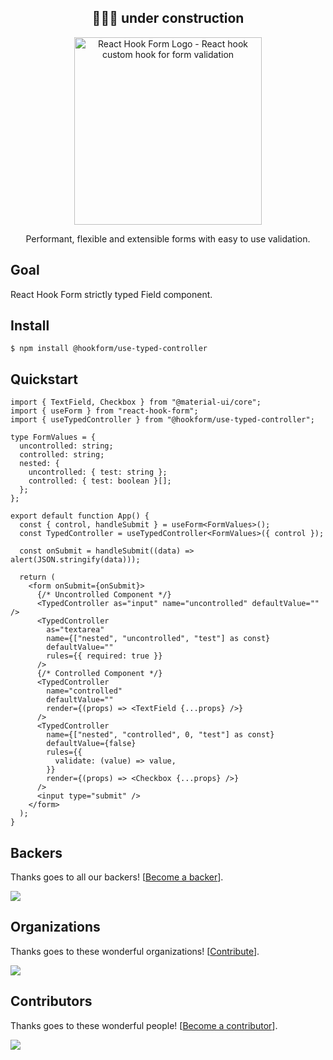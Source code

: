 <div align="center">
  <h2>👷🏻‍♂️ under construction</h2>
</div>

<div align="center">
    <p align="center">
        <a href="https://react-hook-form.com" title="React Hook Form - Simple React forms validation">
            <img src="https://raw.githubusercontent.com/bluebill1049/react-hook-form/master/website/logo.png" alt="React Hook Form Logo - React hook custom hook for form validation" width="300px" />
        </a>
    </p>
</div>

<p align="center">Performant, flexible and extensible forms with easy to use validation.</p>

## Goal

React Hook Form strictly typed Field component.

## Install

```
$ npm install @hookform/use-typed-controller
```

## Quickstart

```tsx
import { TextField, Checkbox } from "@material-ui/core";
import { useForm } from "react-hook-form";
import { useTypedController } from "@hookform/use-typed-controller";

type FormValues = {
  uncontrolled: string;
  controlled: string;
  nested: {
    uncontrolled: { test: string };
    controlled: { test: boolean }[];
  };
};

export default function App() {
  const { control, handleSubmit } = useForm<FormValues>();
  const TypedController = useTypedController<FormValues>({ control });

  const onSubmit = handleSubmit((data) => alert(JSON.stringify(data)));

  return (
    <form onSubmit={onSubmit}>
      {/* Uncontrolled Component */}
      <TypedController as="input" name="uncontrolled" defaultValue="" />
      <TypedController
        as="textarea"
        name={["nested", "uncontrolled", "test"] as const}
        defaultValue=""
        rules={{ required: true }}
      />
      {/* Controlled Component */}
      <TypedController
        name="controlled"
        defaultValue=""
        render={(props) => <TextField {...props} />}
      />
      <TypedController
        name={["nested", "controlled", 0, "test"] as const}
        defaultValue={false}
        rules={{
          validate: (value) => value,
        }}
        render={(props) => <Checkbox {...props} />}
      />
      <input type="submit" />
    </form>
  );
}
```

## Backers

Thanks goes to all our backers! [[Become a backer](https://opencollective.com/react-hook-form#backer)].

<a href="https://opencollective.com/react-hook-form#backers">
    <img src="https://opencollective.com/react-hook-form/backers.svg?width=950" />
</a>

## Organizations

Thanks goes to these wonderful organizations! [[Contribute](https://opencollective.com/react-hook-form/contribute)].

<a href="https://github.com/react-hook-form/react-hook-form/graphs/contributors">
    <img src="https://opencollective.com/react-hook-form/organizations.svg?width=950" />
</a>

## Contributors

Thanks goes to these wonderful people! [[Become a contributor](CONTRIBUTING.md)].

<a href="https://github.com/react-hook-form/react-hook-form/graphs/contributors">
    <img src="https://opencollective.com/react-hook-form/contributors.svg?width=950" />
</a>
